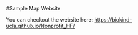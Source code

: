 #Sample Map Website

You can checkout the website here: https://biokind-ucla.github.io/Nonprofit_HF/
